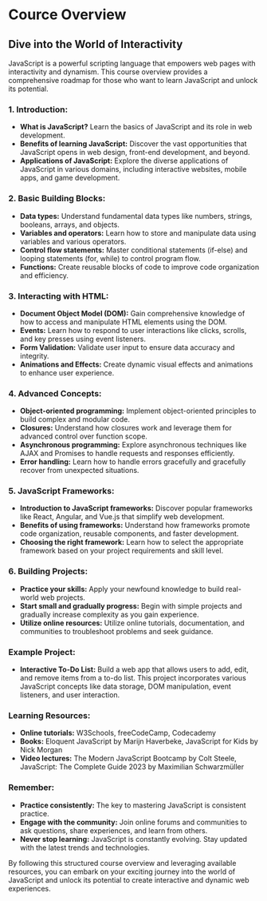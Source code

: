 # Cource Overview

## Dive into the World of Interactivity

JavaScript is a powerful scripting language that empowers web pages with interactivity and dynamism. This course overview provides a comprehensive roadmap for those who want to learn JavaScript and unlock its potential.

### 1. Introduction:

* **What is JavaScript?** Learn the basics of JavaScript and its role in web development.
* **Benefits of learning JavaScript:** Discover the vast opportunities that JavaScript opens in web design, front-end development, and beyond.
* **Applications of JavaScript:** Explore the diverse applications of JavaScript in various domains, including interactive websites, mobile apps, and game development.

### 2. Basic Building Blocks:

* **Data types:** Understand fundamental data types like numbers, strings, booleans, arrays, and objects.
* **Variables and operators:** Learn how to store and manipulate data using variables and various operators.
* **Control flow statements:** Master conditional statements (if-else) and looping statements (for, while) to control program flow.
* **Functions:** Create reusable blocks of code to improve code organization and efficiency.

### 3. Interacting with HTML:

* **Document Object Model (DOM):** Gain comprehensive knowledge of how to access and manipulate HTML elements using the DOM.
* **Events:** Learn how to respond to user interactions like clicks, scrolls, and key presses using event listeners.
* **Form Validation:** Validate user input to ensure data accuracy and integrity.
* **Animations and Effects:** Create dynamic visual effects and animations to enhance user experience.

### 4. Advanced Concepts:

* **Object-oriented programming:** Implement object-oriented principles to build complex and modular code.
* **Closures:** Understand how closures work and leverage them for advanced control over function scope.
* **Asynchronous programming:** Explore asynchronous techniques like AJAX and Promises to handle requests and responses efficiently.
* **Error handling:** Learn how to handle errors gracefully and gracefully recover from unexpected situations.

### 5. JavaScript Frameworks:

* **Introduction to JavaScript frameworks:** Discover popular frameworks like React, Angular, and Vue.js that simplify web development.
* **Benefits of using frameworks:** Understand how frameworks promote code organization, reusable components, and faster development.
* **Choosing the right framework:** Learn how to select the appropriate framework based on your project requirements and skill level.

### 6. Building Projects:

* **Practice your skills:** Apply your newfound knowledge to build real-world web projects.
* **Start small and gradually progress:** Begin with simple projects and gradually increase complexity as you gain experience.
* **Utilize online resources:** Utilize online tutorials, documentation, and communities to troubleshoot problems and seek guidance.

### Example Project:

* **Interactive To-Do List:** Build a web app that allows users to add, edit, and remove items from a to-do list. This project incorporates various JavaScript concepts like data storage, DOM manipulation, event listeners, and user interaction.

### Learning Resources:

* **Online tutorials:** W3Schools, freeCodeCamp, Codecademy
* **Books:** Eloquent JavaScript by Marijn Haverbeke, JavaScript for Kids by Nick Morgan
* **Video lectures:** The Modern JavaScript Bootcamp by Colt Steele, JavaScript: The Complete Guide 2023 by Maximilian Schwarzmüller

### Remember:

* **Practice consistently:** The key to mastering JavaScript is consistent practice.
* **Engage with the community:** Join online forums and communities to ask questions, share experiences, and learn from others.
* **Never stop learning:** JavaScript is constantly evolving. Stay updated with the latest trends and technologies.

By following this structured course overview and leveraging available resources, you can embark on your exciting journey into the world of JavaScript and unlock its potential to create interactive and dynamic web experiences.
